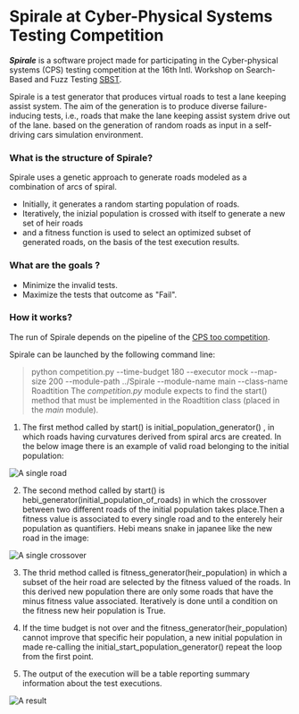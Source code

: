
# Spirale at Cyber-Physical Systems Testing Competition

**_Spirale_** is a software project made for participating in the Cyber-physical systems (CPS) testing competition at the 16th Intl. Workshop on Search-Based and Fuzz Testing [SBST](https://sbst21.github.io/tools/).

Spirale is a test generator that produces virtual roads to test a lane keeping assist system. The aim of the generation is to produce diverse failure-inducing tests, i.e., roads that make the lane keeping assist system drive out of the lane. based on the generation of random roads as input in a self-driving cars simulation environment.

### What is the structure of Spirale?

Spirale uses a genetic approach to generate roads modeled as a combination of arcs of spiral. 
- Initially, it generates a random starting population of roads.
- Iteratively, the inizial population is crossed with itself to generate a new set of heir roads
- and a fitness function is used to select an optimized subset of generated roads, on the basis of the test execution results. 

### What are the goals ?
- Minimize the invalid tests. 
- Maximize the tests that outcome as "Fail". 

### How it works?
The run of Spirale depends on the pipeline of the [CPS too competition](https://github.com/sbft-cps-tool-competition/cps-tool-competition).

Spirale can be launched by the following command line: 

> python competition.py --time-budget 180 --executor mock --map-size 200 --module-path ../Spirale --module-name main --class-name Roadtition
The _competition.py_ module expects to find the start() method that must be implemented in the Roadtition class (placed in the _main_ module).

1) The first method called by start() is initial_population_generator() , in which roads having curvatures derived from spiral arcs are created.
 In the below image there is an example of  valid road belonging to the initial population:

![A single road](https://user-images.githubusercontent.com/108838837/211591654-c62199c8-abfb-4670-a79e-a2e403217710.png)

2) The second method called by start() is hebi_generator(initial_population_of_roads) in which the crossover between two different roads of the initial population takes place.Then a fitness value is associated to every single road and to the enterely heir population as quantifiers. Hebi means snake in japanee like the new road in the image:

![A single crossover](https://user-images.githubusercontent.com/108838837/211593200-c45bdaf3-5112-4f08-98e7-a58d4e1c5206.png)

3) The thrid method called is fitness_generator(heir_population) in which a subset of the heir road are selected by the fitness valued of the roads. In this derived new population there are only some roads that have the minus fitness value associated. Iteratively is done until a condition on the fitness new heir population is True.

4) If the time budget is not over and the fitness_generator(heir_population) cannot improve that specific heir population, a new initial population in made re-calling the initial_start_population_generator() repeat the loop from the first point.

5) The output of the execution will be a table reporting summary information about the test executions.

![A result](https://user-images.githubusercontent.com/108838837/211600193-dad3c582-94fa-478a-a4f1-b460c5ddb0ca.png)